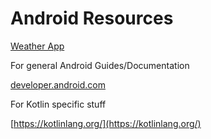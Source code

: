 # Android Resources

[Weather App](./weather/)

For general Android Guides/Documentation

[developer.android.com](https://developer.android.com)

For Kotlin specific stuff

[https://kotlinlang.org/](https://kotlinlang.org/)